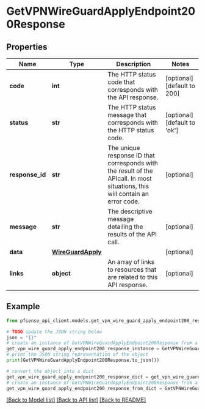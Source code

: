 # GetVPNWireGuardApplyEndpoint200Response


## Properties

Name | Type | Description | Notes
------------ | ------------- | ------------- | -------------
**code** | **int** | The HTTP status code that corresponds with the API response. | [optional] [default to 200]
**status** | **str** | The HTTP status message that corresponds with the HTTP status code. | [optional] [default to 'ok']
**response_id** | **str** | The unique response ID that corresponds with the result of the APIcall. In most situations, this will contain an error code. | [optional] 
**message** | **str** | The descriptive message detailing the results of the API call. | [optional] 
**data** | [**WireGuardApply**](WireGuardApply.md) |  | [optional] 
**links** | **object** | An array of links to resources that are related to this API response. | [optional] 

## Example

```python
from pfsense_api_client.models.get_vpn_wire_guard_apply_endpoint200_response import GetVPNWireGuardApplyEndpoint200Response

# TODO update the JSON string below
json = "{}"
# create an instance of GetVPNWireGuardApplyEndpoint200Response from a JSON string
get_vpn_wire_guard_apply_endpoint200_response_instance = GetVPNWireGuardApplyEndpoint200Response.from_json(json)
# print the JSON string representation of the object
print(GetVPNWireGuardApplyEndpoint200Response.to_json())

# convert the object into a dict
get_vpn_wire_guard_apply_endpoint200_response_dict = get_vpn_wire_guard_apply_endpoint200_response_instance.to_dict()
# create an instance of GetVPNWireGuardApplyEndpoint200Response from a dict
get_vpn_wire_guard_apply_endpoint200_response_from_dict = GetVPNWireGuardApplyEndpoint200Response.from_dict(get_vpn_wire_guard_apply_endpoint200_response_dict)
```
[[Back to Model list]](../README.md#documentation-for-models) [[Back to API list]](../README.md#documentation-for-api-endpoints) [[Back to README]](../README.md)


